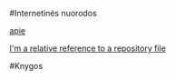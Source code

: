#Internetinės nuorodos

[apie](https://www.burgis.lt)

[I'm a relative reference to a repository file](../CONCEPTS/concept_summary)

#Knygos
